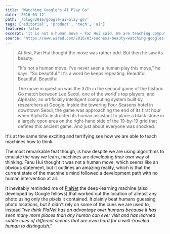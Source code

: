 ```yaml
---
title: "Watching Google's AI Play Go"
date: '2016-03-12'
path: '/blog/2016/google-ai-play-go/'
tags: ['editorial', 'product', 'tech', 'ai']
featured: false
excerpt: 'It is not a human move — Fan Hui said. We are teaching computers how to think.'
source: 'https://www.wired.com/2016/03/sadness-beauty-watching-googles-ai-play-go/'
---
```


> At first, Fan Hui thought the move was rather odd. But then he saw its beauty.
>
> "It's not a human move. I've never seen a human play this move," he says. "So beautiful." It's a word he keeps repeating. Beautiful. Beautiful. Beautiful.
>
> The move in question was the 37th in the second game of the historic Go match between Lee Sedol, one of the world's top players, and AlphaGo, an artificially intelligent computing system built by researchers at Google. Inside the towering Four Seasons hotel in downtown Seoul, the game was approaching the end of its first hour when AlphaGo instructed its human assistant to place a black stone in a largely open area on the right-hand side of the 19-by-19 grid that defines this ancient game. And just about everyone was shocked.

It's at the same time exciting and terrifying see how we are able to teach machines how to think.

The most remarkable feat though, is how despite we are using algorithms to emulate the way _we_ learn, machines are developing _their_ own way of thinking. Fanu Hui thought it was not a human move, which seems like an obvious statement, but it outlines an amazing reality, which is that the current state of the machine's mind followed a development path with no human intervention at all.

It inevitably reminded me of [PlaNet](https://www.technologyreview.com/s/600889/google-unveils-neural-network-with-superhuman-ability-to-determine-the-location-of-almost/) the deep-learning machine (also developed by Google fellows) that worked out the location of almost any photo using only the pixels it contained. It plainly beat humans guessing photo locations, but it didn't rely on some of the cues we are used to, instead _"we think PlaNet has an advantage over humans because it has seen many more places than any human can ever visit and has learned subtle cues of different scenes that are even hard for a well-traveled human to distinguish."_
